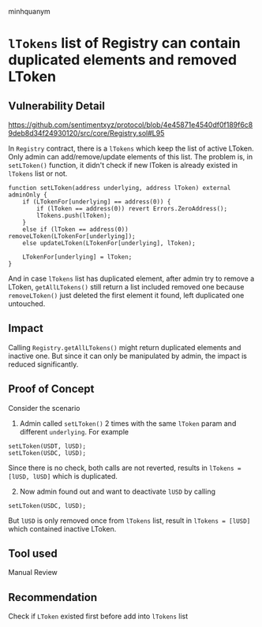 minhquanym
# `lTokens` list of Registry can contain duplicated elements and removed LToken

## Vulnerability Detail

https://github.com/sentimentxyz/protocol/blob/4e45871e4540df0f189f6c89deb8d34f24930120/src/core/Registry.sol#L95

In `Registry` contract, there is a `lTokens` which keep the list of active LToken. Only admin can add/remove/update elements of this list. The problem is, in `setLToken()` function, it didn't check if new lToken is already existed in `lTokens` list or not.
```solidity
function setLToken(address underlying, address lToken) external adminOnly {
    if (LTokenFor[underlying] == address(0)) {
        if (lToken == address(0)) revert Errors.ZeroAddress();
        lTokens.push(lToken);
    }
    else if (lToken == address(0)) removeLToken(LTokenFor[underlying]);
    else updateLToken(LTokenFor[underlying], lToken);

    LTokenFor[underlying] = lToken;
}
```

And in case `lTokens` list has duplicated element, after admin try to remove a LToken, `getAllLTokens()` still return a list included removed one because `removeLToken()` just deleted the first element it found, left duplicated one untouched.

## Impact

Calling `Registry.getAllLTokens()` might return duplicated elements and inactive one. 
But since it can only be manipulated by admin, the impact is reduced significantly.

## Proof of Concept

Consider the scenario
1. Admin called `setLToken()` 2 times with the same `lToken` param and different `underlying`. For example
```solidity
setLToken(USDT, lUSD);
setLToken(USDC, lUSD);
```
Since there is no check, both calls are not reverted, results in `lTokens = [lUSD, lUSD]` which is duplicated.

2. Now admin found out and want to deactivate `lUSD` by calling
```solidity
setLToken(USDC, lUSD);
```
But `lUSD` is only removed once from `lTokens` list, result in `lTokens = [lUSD]` which contained inactive LToken.

## Tool used

Manual Review

## Recommendation

Check if `LToken` existed first before add into `lTokens` list